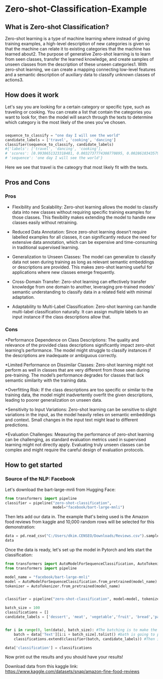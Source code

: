 # Zero-shot-Classification-Example

## What is Zero-shot Classification?

Zero-shot learning is a type of machine learning where instead of giving training examples, a high-level description of new categories is given so that the machine can relate it to existing categories that the machine has learned about2. The purpose of generative Zero-shot learning is to learn from seen classes, transfer the learned knowledge, and create samples of unseen classes from the description of these unseen categories1. With zero-shot learning, we can create a mapping connecting low-level features and a semantic description of auxiliary data to classify unknown classes of actions3.

## How does it work

Let's say you are looking for a certain category or specific type, such as traveling or cooking. You can create a list that contain the categories you want to look for, then the model will search through the texts to determine which category is the most likely of the ones you've chosen.

```python

sequence_to_classify = "one day I will see the world"
candidate_labels = ['travel', 'cooking', 'dancing']
classifier(sequence_to_classify, candidate_labels)
#{'labels': ['travel', 'dancing', 'cooking'],
# 'scores': [0.9938651323318481, 0.0032737774308770895, 0.002861034357920289],
# 'sequence': 'one day I will see the world'}

```
Here we see that travel is the cateogry that most likely fit with the texts.

## Pros and Cons

### Pros

* Flexibility and Scalability: Zero-shot learning allows the model to classify data into new classes without requiring specific training examples for those classes. This flexibility makes extending the model to handle new classes easily without retraining.
  
* Reduced Data Annotation: Since zero-shot learning doesn’t require labelled examples for all classes, it can significantly reduce the need for extensive data annotation, which can be expensive and time-consuming in traditional supervised learning.
  
* Generalization to Unseen Classes: The model can generalize to classify data not seen during training as long as relevant semantic embeddings or descriptions are provided. This makes zero-shot learning useful for applications where new classes emerge frequently.
  
* Cross-Domain Transfer: Zero-shot learning can effectively transfer knowledge from one domain to another, leveraging pre-trained models’ semantic understanding to classify data in a related field with minimal adaptation.
  
* Adaptability to Multi-Label Classification: Zero-shot learning can handle multi-label classification naturally. It can assign multiple labels to an input instance if the class descriptions allow that.

### Cons

*Performance Dependence on Class Descriptions: The quality and relevance of the provided class descriptions significantly impact zero-shot learning’s performance. The model might struggle to classify instances if the descriptions are inadequate or ambiguous correctly.

*Limited Performance on Dissimilar Classes: Zero-shot learning might not perform as well in classes that are very different from those seen during pre-training. The model’s performance degrades for classes that lack semantic similarity with the training data.

*Overfitting Risk: If the class descriptions are too specific or similar to the training data, the model might inadvertently overfit the given descriptions, leading to poorer generalization on unseen data.

*Sensitivity to Input Variations: Zero-shot learning can be sensitive to slight variations in the input, as the model heavily relies on semantic embeddings and context. Small changes in the input text might lead to different predictions.

*Evaluation Challenges: Measuring the performance of zero-shot learning can be challenging, as standard evaluation metrics used in supervised learning might not directly apply. Evaluating truly unseen classes can be complex and might require the careful design of evaluation protocols.



## How to get started

### Source of the NLP: Facebook

Let's download the bart-large-mnli from Hugging Face:

```python
from transformers import pipeline
classifier = pipeline("zero-shot-classification",
                      model="facebook/bart-large-mnli")

```

Then lets add our data in. The example that's being used is the Amazon food reviews from kaggle and 10,000 random rows will be selected for this demonstration:

```python
data = pd.read_csv("C:/Users/dkim.CENSEO/Downloads/Reviews.csv").sample(n=10000)
data

```

Once the data is ready, let's set up the model in Pytorch and lets start the classification:

```python
from transformers import AutoModelForSequenceClassification, AutoTokenizer
from transformers import pipeline

model_name = "facebook/bart-large-mnli"
model = AutoModelForSequenceClassification.from_pretrained(model_name).to(device)
tokenizer = AutoTokenizer.from_pretrained(model_name)


classifier = pipeline("zero-shot-classification", model=model, tokenizer=tokenizer, device=0) # 0 for CUDA device

batch_size = 100
classifications = [] 
candidate_labels = ['dessert', 'meat', 'vegetable','fruit', 'bread','pasta','potato']


for i in range(0, len(data), batch_size): #The batching is to make the coding more efficient
    batch = data['Text'][i:i + batch_size].tolist() #bath is going to pick 100 rows and put them in a list
    classifications.extend(classifier(batch, candidate_labels)) #Then its going to run the zero shot classifier in the batch, then the process repeats until all has been finished

data['classification'] = classifications 

```

Now print out the results and you should have your results!


Download data from this kaggle link: https://www.kaggle.com/datasets/snap/amazon-fine-food-reviews
